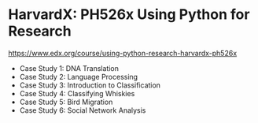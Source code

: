 # HarvardX: PH526x Using Python for Research  
https://www.edx.org/course/using-python-research-harvardx-ph526x  
* Case Study 1: DNA Translation   
* Case Study 2: Language Processing
* Case Study 3: Introduction to Classification
* Case Study 4: Classifying Whiskies 
* Case Study 5: Bird Migration
* Case Study 6: Social Network Analysis
